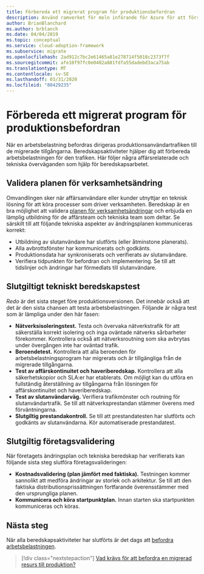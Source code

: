```yaml
---
title: Förbereda ett migrerat program för produktionsbefordran
description: Använd ramverket för moln införande för Azure för att förstå validering som är engagerade i att förbereda ett migrerat program för produktions befordran.
author: BrianBlanchard
ms.author: brblanch
ms.date: 04/04/2019
ms.topic: conceptual
ms.service: cloud-adoption-framework
ms.subservice: migrate
ms.openlocfilehash: 2ad912c7bc2e61465a81e278714f5018c2373f7f
ms.sourcegitcommit: afe10f97fc0e0402a881fdfa55dadebd3aca75ab
ms.translationtype: MT
ms.contentlocale: sv-SE
ms.lasthandoff: 03/31/2020
ms.locfileid: "80429235"
---
```

# <a name="prepare-a-migrated-application-for-production-promotion"></a>Förbereda ett migrerat program för produktionsbefordran

När en arbetsbelastning befordras dirigeras produktionsanvändartrafiken till de migrerade tillgångarna. Beredskapsaktiviteter hjälper dig att förbereda arbetsbelastningen för den trafiken. Här följer några affärsrelaterade och tekniska överväganden som hjälp för beredskapsarbetet.

## <a name="validate-the-business-change-plan"></a>Validera planen för verksamhetsändring

Omvandlingen sker när affärsanvändare eller kunder utnyttjar en teknisk lösning för att köra processer som driver verksamheten. Beredskap är en bra möjlighet att validera [planen för verksamhetsändringar](./business-change-plan.md) och erbjuda en lämplig utbildning för de affärsteam och tekniska team som deltar. Se särskilt till att följande tekniska aspekter av ändringsplanen kommuniceras korrekt:

- Utbildning av slutanvändare har slutförts (eller åtminstone planerats).
- Alla avbrottsfönster har kommunicerats och godkänts.
- Produktionsdata har synkroniserats och verifierats av slutanvändare.
- Verifiera tidpunkten för befordran och implementering. Se till att tidslinjer och ändringar har förmedlats till slutanvändare.

## <a name="final-technical-readiness-tests"></a>Slutgiltigt tekniskt beredskapstest

*Redo* är det sista steget före produktionsversionen. Det innebär också att det är den sista chansen att testa arbetsbelastningen. Följande är några test som är lämpliga under den här fasen:

- **Nätverksisoleringstest.** Testa och övervaka nätverkstrafik för att säkerställa korrekt isolering och inga oväntade nätverks sårbarheter förekommer. Kontrollera också att nätverksroutning som ska avbrytas under övergången inte har oväntad trafik.
- **Beroendetest.** Kontrollera att alla beroenden för arbetsbelastningsprogram har migrerats och är tillgängliga från de migrerade tillgångarna.
- **Test av affärskontinuitet och haveriberedskap.** Kontrollera att alla säkerhetskopior och SLA:er har etablerats. Om möjligt kan du utföra en fullständig återställning av tillgångarna från lösningen för affärskontinuitet och haveriberedskap.
- **Test av slutanvändarväg.** Verifiera trafikmönster och routning för slutanvändartrafik. Se till att nätverksprestandan stämmer överens med förväntningarna.
- **Slutgiltig prestandakontroll.** Se till att prestandatesten har slutförts och godkänts av slutanvändarna. Kör automatiserade prestandatest.

## <a name="final-business-validation"></a>Slutgiltig företagsvalidering

När företagets ändringsplan och tekniska beredskap har verifierats kan följande sista steg slutföra företagsvalideringen:

- **Kostnadsvalidering (plan jämfört med faktiska).** Testningen kommer sannolikt att medföra ändringar av storlek och arkitektur. Se till att den faktiska distributionsprissättningen fortfarande överensstämmer med den ursprungliga planen.
- **Kommunicera och köra startpunktplan.** Innan starten ska startpunkten kommuniceras och köras.

## <a name="next-steps"></a>Nästa steg

När alla beredskapsaktiviteter har slutförts är det dags att [befordra arbetsbelastningen](./promote.md).

> [!div class="nextstepaction"]
> [Vad krävs för att befordra en migrerad resurs till produktion?](./promote.md)
